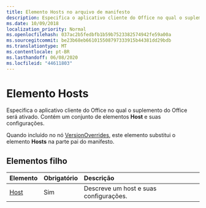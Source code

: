 ```yaml
---
title: Elemento Hosts no arquivo de manifesto
description: Especifica o aplicativo cliente do Office no qual o suplemento do Office será ativado.
ms.date: 10/09/2018
localization_priority: Normal
ms.openlocfilehash: 037ac2b5fedbfb1b59b7523382574942fe59a00a
ms.sourcegitcommit: be23b68eb661015508797333915b44381dd29bdb
ms.translationtype: MT
ms.contentlocale: pt-BR
ms.lasthandoff: 06/08/2020
ms.locfileid: "44611803"
---
```

# <a name="hosts-element"></a>Elemento Hosts

Especifica o aplicativo cliente do Office no qual o suplemento do Office será ativado. Contém um conjunto de elementos **Host** e suas configurações. 

Quando incluído no nó [VersionOverrides](versionoverrides.md), este elemento substitui o elemento **Hosts** na parte pai do manifesto. 

## <a name="child-elements"></a>Elementos filho

|  Elemento |  Obrigatório  |  Descrição  |
|:-----|:-----|:-----|
|  [Host](host.md)    |  Sim   |  Descreve um host e suas configurações. |
